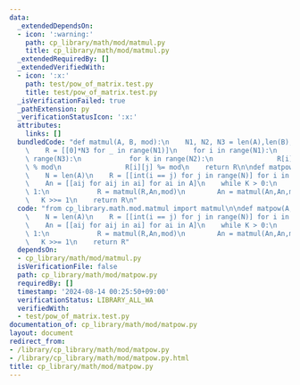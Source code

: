 ```yaml
---
data:
  _extendedDependsOn:
  - icon: ':warning:'
    path: cp_library/math/mod/matmul.py
    title: cp_library/math/mod/matmul.py
  _extendedRequiredBy: []
  _extendedVerifiedWith:
  - icon: ':x:'
    path: test/pow_of_matrix.test.py
    title: test/pow_of_matrix.test.py
  _isVerificationFailed: true
  _pathExtension: py
  _verificationStatusIcon: ':x:'
  attributes:
    links: []
  bundledCode: "def matmul(A, B, mod):\n    N1, N2, N3 = len(A),len(B),len(B[0])\n\
    \    R = [[0]*N3 for _ in range(N1)]\n    for i in range(N1):\n        for j in\
    \ range(N3):\n            for k in range(N2):\n                R[i][j] += A[i][k]*B[k][j]\
    \ % mod\n                R[i][j] %= mod\n    return R\n\ndef matpow(A, K, mod):\n\
    \    N = len(A)\n    R = [[int(i == j) for j in range(N)] for i in range(N)]\n\
    \    An = [[aij for aij in ai] for ai in A]\n    while K > 0:\n        if K &\
    \ 1:\n            R = matmul(R,An,mod)\n        An = matmul(An,An,mod)\n     \
    \   K >>= 1\n    return R\n"
  code: "from cp_library.math.mod.matmul import matmul\n\ndef matpow(A, K, mod):\n\
    \    N = len(A)\n    R = [[int(i == j) for j in range(N)] for i in range(N)]\n\
    \    An = [[aij for aij in ai] for ai in A]\n    while K > 0:\n        if K &\
    \ 1:\n            R = matmul(R,An,mod)\n        An = matmul(An,An,mod)\n     \
    \   K >>= 1\n    return R"
  dependsOn:
  - cp_library/math/mod/matmul.py
  isVerificationFile: false
  path: cp_library/math/mod/matpow.py
  requiredBy: []
  timestamp: '2024-08-14 00:25:50+09:00'
  verificationStatus: LIBRARY_ALL_WA
  verifiedWith:
  - test/pow_of_matrix.test.py
documentation_of: cp_library/math/mod/matpow.py
layout: document
redirect_from:
- /library/cp_library/math/mod/matpow.py
- /library/cp_library/math/mod/matpow.py.html
title: cp_library/math/mod/matpow.py
---
```


